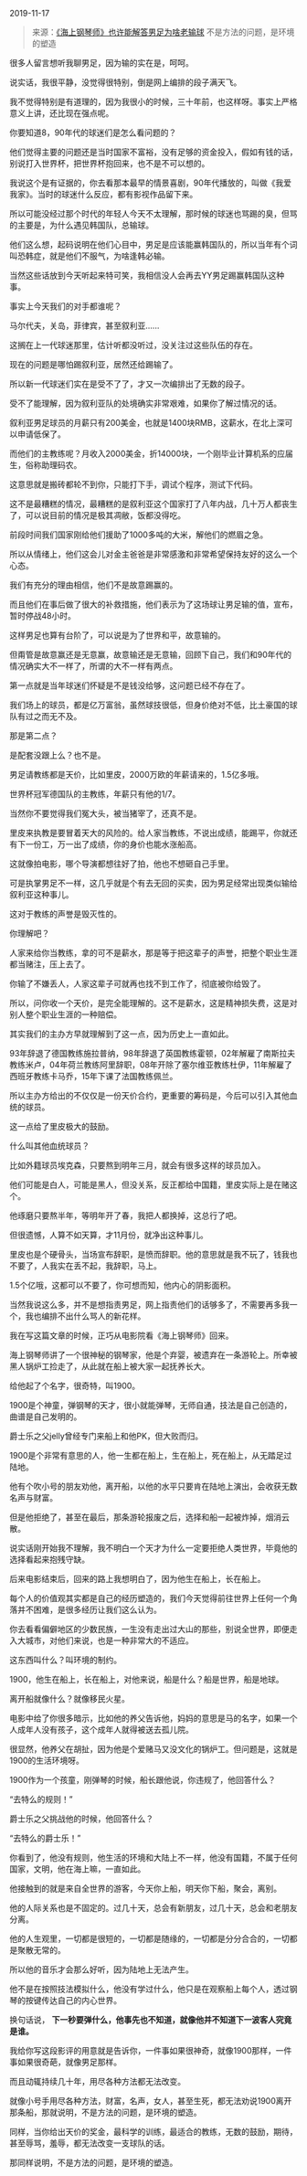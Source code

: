 2019-11-17

> 来源：[《海上钢琴师》也许能解答男足为啥老输球](http://mp.weixin.qq.com/s?__biz=MzU0MjYwNDU2Mw==&mid=2247487640&idx=1&sn=05d88eea4d0dc22fd6278df09d5254fe&chksm=fb197ce4cc6ef5f274dac0e7444fef4d65d80a60a64517bea8cc7944adbb33dbf9f7d26782cc&scene=27#wechat_redirect)
> 不是方法的问题，是环境的塑造

很多人留言想听我聊男足，因为输的实在是，呵呵。

  

说实话，我很平静，没觉得很特别，倒是网上编排的段子满天飞。

  

我不觉得特别是有道理的，因为我很小的时候，三十年前，也这样呀。事实上严格意义上讲，还比现在强点呢。

  

你要知道8，90年代的球迷们是怎么看问题的？

  

他们觉得主要的问题还是当时国家不富裕，没有足够的资金投入，假如有钱的话，别说打入世界杯，把世界杯抱回来，也不是不可以想的。

  

我说这个是有证据的，你去看那本最早的情景喜剧，90年代播放的，叫做《我爱我家》。当时的球迷什么反应，都有影视作品留下来。

  

所以可能没经过那个时代的年轻人今天不太理解，那时候的球迷也骂踢的臭，但骂的主要是，为什么遇见韩国队，总输球。

  

他们这么想，起码说明在他们心目中，男足是应该能赢韩国队的，所以当年有个词叫恐韩症，就是他们不服气，为啥逢韩必输。

  

当然这些话放到今天听起来特可笑，我相信没人会再去YY男足踢赢韩国队这种事。

  

事实上今天我们的对手都谁呢？

  

马尔代夫，关岛，菲律宾，甚至叙利亚......

  

这搁在上一代球迷那里，估计听都没听过，没关注过这些队伍的存在。

  

现在的问题是哪怕踢叙利亚，居然还给踢输了。

  

所以新一代球迷们实在是受不了了，才又一次编排出了无数的段子。

  

受不了能理解，因为叙利亚队的处境确实非常艰难，如果你了解过情况的话。

  

叙利亚男足球员的月薪只有200美金，也就是1400块RMB，这薪水，在北上深可以申请低保了。

  

而他们的主教练呢？月收入2000美金，折14000块，一个刚毕业计算机系的应届生，俗称助理码农。

  

这意思就是搬砖都轮不到你，只能打下手，调试个程序，测试下代码。

  

这不是最糟糕的情况，最糟糕的是叙利亚这个国家打了八年内战，几十万人都丧生了，可以说目前的情况是极其凋敝，饭都没得吃。

  

前段时间我们国家刚给他们援助了1000多吨的大米，解他们的燃眉之急。

  

所以从情绪上，他们这会儿对金主爸爸是非常感激和非常希望保持友好的这么一个心态。

  

我们有充分的理由相信，他们不是故意踢赢的。

  

而且他们在事后做了很大的补救措施，他们表示为了这场球让男足输的值，宣布，暂时停战48小时。

  

这样男足也算有台阶了，可以说是为了世界和平，故意输的。

  

但甭管是故意赢还是无意赢，故意输还是无意输，回顾下自己，我们和90年代的情况确实大不一样了，所谓的大不一样有两点。

  

第一点就是当年球迷们怀疑是不是钱没给够，这问题已经不存在了。

  

我们场上的球员，都是亿万富翁，虽然球技很低，但身价绝对不低，比土豪国的球队有过之而无不及。

  

那是第二点？

是配套没跟上么？也不是。

  

男足请教练都是天价，比如里皮，2000万欧的年薪请来的，1.5亿多哦。

  

世界杯冠军德国队的主教练，年薪只有他的1/7。

  

当然你不要觉得我们冤大头，被当猪宰了，还真不是。

  

里皮来执教是要冒着天大的风险的。给人家当教练，不说出成绩，能踢平，你就还有下一份工，万一出了成绩，你的身价也能水涨船高。

  

这就像拍电影，哪个导演都想往好了拍，他也不想砸自己手里。

  

可是执掌男足不一样，这几乎就是个有去无回的买卖，因为男足经常出现类似输给叙利亚这种事儿。

  

这对于教练的声誉是毁灭性的。

  

你理解吧？

  

人家来给你当教练，拿的可不是薪水，那是等于把这辈子的声誉，把整个职业生涯都当赌注，压上去了。

  

你输了不嫌丢人，人家这辈子可就再也找不到工作了，彻底被你给毁了。

  

所以，问你收一个天价，是完全能理解的。这不是薪水，这是精神损失费，这是对别人整个职业生涯的一种赔偿。

  

其实我们的主办方早就理解到了这一点，因为历史上一直如此。

  

93年辞退了德国教练施拉普纳，98年辞退了英国教练霍顿，02年解雇了南斯拉夫教练米卢，04年荷兰教练阿里辞职，08年开除了塞尔维亚教练杜伊，11年解雇了西班牙教练卡马乔，15年下课了法国教练佩兰。

  

所以主办方给出的不仅仅是一份天价合约，更重要的筹码是，今后可以引入其他血统的球员。

  

这一点给了里皮极大的鼓励。

  

什么叫其他血统球员？

  

比如外籍球员埃克森，只要熬到明年三月，就会有很多这样的球员加入。

  

他们可能是白人，可能是黑人，但没关系，反正都给中国籍，里皮实际上是在赌这个。

  

他琢磨只要熬半年，等明年开了春，我把人都换掉，这总行了吧。

  

但很遗憾，人算不如天算，才11月份，就净出这种事儿。

  

里皮也是个硬骨头，当场宣布辞职，是愤而辞职。他的意思就是我不玩了，钱我也不要了，人我实在丢不起，我辞职，马上。

  

1.5个亿哦，这都可以不要了，你可想而知，他内心的阴影面积。

  

当然我说这么多，并不是想指责男足，网上指责他们的话够多了，不需要再多我一个，我也编排不出什么骂人的新花样。

  

我在写这篇文章的时候，正巧从电影院看《海上钢琴师》回来。

  

海上钢琴师讲了一个很神秘的钢琴家，他是个弃婴，被遗弃在一条游轮上。所幸被黑人锅炉工捡走了，从此就在船上被大家一起抚养长大。

  

给他起了个名字，很奇特，叫1900。

  

1900是个神童，弹钢琴的天才，很小就能弹琴，无师自通，技法是自己创造的，曲谱是自己发明的。

  

爵士乐之父jelly曾经专门来船上和他PK，但大败而归。

  

1900是个非常有意思的人，他一生都在船上，生在船上，死在船上，从无踏足过陆地。

  

他有个吹小号的朋友劝他，离开船，以他的水平只要肯在陆地上演出，会收获无数名声与财富。

  

但是他拒绝了，甚至在最后，那条游轮报废之后，选择和船一起被炸掉，烟消云散。

  

说实话刚开始我不理解，我不明白一个天才为什么一定要拒绝人类世界，毕竟他的选择看起来抱残守缺。

  

后来电影结束后，回来的路上我想明白了，因为他生在船上，长在船上。

  

每个人的价值观其实都是自己的经历塑造的，我们今天觉得前往世界上任何一个角落并不困难，是很多经历让我们这么认为。

  

你去看看偏僻地区的少数民族，一生没有走出过大山的那些，别说全世界，即便走入大城市，对他们来说，也是一种非常大的不适应。

  

这东西叫什么？叫环境的制约。

  

1900，他生在船上，长在船上，对他来说，船是什么？船是世界，船是地球。

  

离开船就像什么？就像移民火星。

  

电影中给了你很多暗示，比如他的养父告诉他，妈妈的意思是马的名字，如果一个人成年人没有孩子，这个成年人就得被送去孤儿院。

  

很显然，他养父在胡扯，因为他是个爱赌马又没文化的锅炉工。但问题是，这就是1900的生活环境呀。

  

1900作为一个孩童，刚弹琴的时候，船长跟他说，你违规了，他回答什么？

  

“去特么的规则！”

  

爵士乐之父挑战他的时候，他回答什么？

  

“去特么的爵士乐！”

  

你看到了，他没有规则，他生活的环境和大陆上不一样，他没有国籍，不属于任何国家，文明，他在海上嘛，一直如此。

  

他接触到的就是来自全世界的游客，今天你上船，明天你下船，聚会，离别。

  

他的人际关系也是不固定的。过几十天，总会有新朋友，过几十天，总会和老朋友分离。

  

他的人生观里，一切都是很短的，一切都是随缘的，一切都是分分合合的，一切都是聚散无常的。

  

所以他的音乐才会那么好听，因为陆地上无法产生。

  

他不是在按照技法模拟什么，他没有学过什么，他只是在观察船上每个人，透过钢琴的按键传达自己的内心世界。

  

换句话说， **下一秒要弹什么，他事先也不知道，就像他并不知道下一波客人究竟是谁。**

  

我给你写这段影评的用意就是告诉你，一件事如果很神奇，就像1900那样，一件事如果很奇葩，就像男足那样。

  

而且动辄持续几十年，用尽各种方法都无法改变。

  

就像小号手用尽各种方法，财富，名声，女人，甚至生死，都无法劝说1900离开那条船，那就说明，不是方法的问题，是环境的塑造。

  

同样，当你给出天价的奖金，最科学的训练，最适合的教练，无数的鼓励，期待，甚至辱骂，羞辱，都无法改变一支球队的话。

  

那同样说明，不是方法的问题，是环境的塑造。

